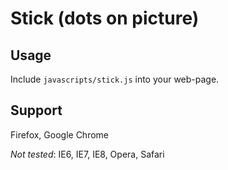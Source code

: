 # Stick (dots on picture)

## Usage

Include `javascripts/stick.js` into your web-page.

## Support
Firefox, Google Chrome

_Not tested_: IE6, IE7, IE8, Opera, Safari
